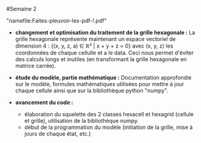 #Semaine 2 

"namefile:Faites-pleuvoir-les-pdf-!.pdf"

+ **changement et optimisation du traitement de la grille hexagonale :** La grille hexagonale représente maintenant un espace vectoriel de dimension 4 : {(x, y, z, a) ∈ ℝ² | x + y + z = 0} avec (x, y, z) les coordonnées de chaque cellulle et a le data. Ceci nous permet d'éviter des calculs longs et inutiles (en transformant la grille hexagonale en matrice carrée).

+ **étude du modèle, partie mathématique :** Documentation approfondie sur le modèle, formules mathématiques utilisées pour mettre à jour chaque cellule ainsi que sur la bibliothèque python "numpy".

+ **avancement du code :**
  - élaboration du squelette des 2 classes hexacell et hexagrid (cellule et grille), utilisation de la bibliothèque numpy.
  - début de la programmation du modèle (initiation de la grille, mise à jours de chaque état, etc.)
